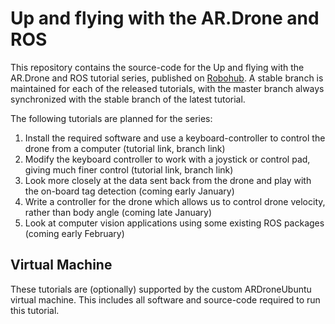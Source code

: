 Up and flying with the AR.Drone and ROS
========================================================

This repository contains the source-code for the Up and flying with the AR.Drone and ROS tutorial series, published on [Robohub](http://www.robohub.org). A stable branch is maintained for each of the released tutorials, with the master branch always synchronized with the stable branch of the latest tutorial.

The following tutorials are planned for the series:

1. Install the required software and use a keyboard-controller to control the drone from a computer (tutorial link, branch link)
2. Modify the keyboard controller to work with a joystick or control pad, giving much finer control (tutorial link, branch link)
3. Look more closely at the data sent back from the drone and play with the on-board tag detection (coming early January)
4. Write a controller for the drone which allows us to control drone velocity, rather than body angle (coming late January)
5. Look at computer vision applications using some existing ROS packages (coming early February)

Virtual Machine
---------------

These tutorials are (optionally) supported by the custom ARDroneUbuntu virtual machine. This includes all software and source-code required to run this tutorial.